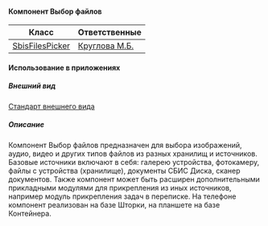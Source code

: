 #### Компонент Выбор файлов

|Класс|Ответственные|
|-----|-------------|
[SbisFilesPicker](design_files_picker/src/main/kotlin/ru/tensor/sbis/design/files_picker/decl/SbisFilesPicker.kt)|[Круглова М.Б.](https://online.sbis.ru/person/8a7248e7-b4b2-4c2e-a988-3534eab414f8)

#### Использование в приложениях

##### Внешний вид

[Стандарт внешнего вида](http://axure.tensor.ru/MobileStandart8/%D0%BC%D0%B5%D0%BD%D1%8E_%D0%BF%D1%80%D0%B8%D0%BA%D1%80%D0%B5%D0%BF%D0%BB%D0%B5%D0%BD%D0%B8%D1%8F_%D1%84%D0%B0%D0%B9%D0%BB%D0%BE%D0%B2_%D0%BF%D0%B0%D0%BD%D0%B5%D0%BB%D1%8C_%D1%81%D0%BD%D0%B8%D0%B7%D1%83.html)

##### Описание

Компонент Выбор файлов предназначен для выбора изображений, аудио, видео и других типов файлов из разных хранилищ и 
источников. Базовые источники включают в себя: галерею устройства, фотокамеру, файлы с устройства (хранилище), 
документы СБИС Диска, сканер документов. Также компонент может быть расширен дополнительными прикладными модулями для 
прикрепления из иных источников, например модуль прикрепления задач в переписке. На телефоне компонент реализован на 
базе Шторки, на планшете на базе Контейнера.
